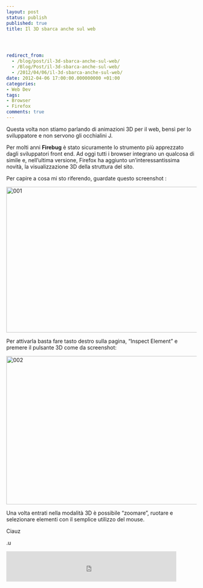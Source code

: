 ```yaml
---
layout: post
status: publish
published: true
title: Il 3D sbarca anche sul web




redirect_from: 
  - /blog/post/il-3d-sbarca-anche-sul-web/
  - /Blog/Post/il-3d-sbarca-anche-sul-web/
  - /2012/04/06/il-3d-sbarca-anche-sul-web/
date: 2012-04-06 17:00:00.000000000 +01:00
categories:
- Web Dev
tags:
- Browser
- Firefox
comments: true
---
```

<p>
	Questa volta non stiamo parlando di animazioni 3D per il web, bens&igrave; per lo sviluppatore e non servono gli occhialini J.</p>
<p>
	Per molti anni <strong>Firebug</strong> &egrave; stato sicuramente lo strumento pi&ugrave; apprezzato dagli sviluppatori front end. Ad oggi tutti i browser integrano un qualcosa di simile e, nell&rsquo;ultima versione, Firefox ha aggiunto un&rsquo;interessantissima novit&agrave;, la visualizzazione 3D della struttura del sito.</p>
<p>
	Per capire a cosa mi sto riferendo, guardate questo screenshot :</p>
<p>
	<a href="http://tostring.it/UserFiles/imperugo/001.png"><img alt="001" border="0" height="385" src="http://tostring.it/UserFiles/imperugo/001_thumb_1.png" style="border-top: 0px; border-right: 0px; background-image: none; border-bottom: 0px; padding-top: 0px; padding-left: 0px; border-left: 0px; display: inline; padding-right: 0px" title="001" width="644" /></a></p>
<p>
	Per attivarla basta fare tasto destro sulla pagina, &ldquo;Inspect Element&rdquo; e premere il pulsante 3D come da screenshot:</p>
<p>
	<a href="http://tostring.it/UserFiles/imperugo/002.png"><img alt="002" border="0" height="392" src="http://tostring.it/UserFiles/imperugo/002_thumb_1.png" style="border-top: 0px; border-right: 0px; background-image: none; border-bottom: 0px; padding-top: 0px; padding-left: 0px; border-left: 0px; display: inline; padding-right: 0px" title="002" width="644" /></a></p>
<p>
	Una volta entrati nella modalit&agrave; 3D &egrave; possibile &ldquo;zoomare&rdquo;, ruotare e selezionare elementi con il semplice utilizzo del mouse.</p>
<p>
	Ciauz</p>
<p>
	.u</p>
<p style="height: 20px">
	<iframe allowtransparency="" frameborder="0" scrolling="no" src="http://www.facebook.com/plugins/like.php?href=http://tostring.it/blog/post/il-3d-sbarca-anche-sul-web/&amp;layout=standard&amp;show_faces=false&amp;width=450&amp;action=like&amp;font=verdana&amp;colorscheme=light&amp;height=10" style="border-top: medium none; height: 80px; border-right: medium none; width: 450px; border-bottom: medium none; overflow: hidden; border-left: medium none"></iframe></p>

